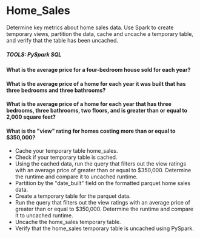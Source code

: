 # Home_Sales
Determine key metrics about home sales data. Use Spark to create temporary views, partition the data, cache and uncache a temporary table, and verify that the table has been uncached.
##### TOOLS: PySpark SQL

#### What is the average price for a four-bedroom house sold for each year?
#### What is the average price of a home for each year it was built that has three bedrooms and three bathrooms? 
#### What is the average price of a home for each year that has three bedrooms, three bathrooms, two floors, and is greater than or equal to 2,000 square feet? 
#### What is the "view" rating for homes costing more than or equal to $350,000? 

- Cache your temporary table home_sales.
- Check if your temporary table is cached.
- Using the cached data, run the query that filters out the view ratings with an average price of greater than or equal to $350,000. Determine the runtime and compare it to uncached runtime.
- Partition by the "date_built" field on the formatted parquet home sales data.
- Create a temporary table for the parquet data.
- Run the query that filters out the view ratings with an average price of greater than or equal to $350,000. Determine the runtime and compare it to uncached runtime.
- Uncache the home_sales temporary table.
- Verify that the home_sales temporary table is uncached using PySpark.
